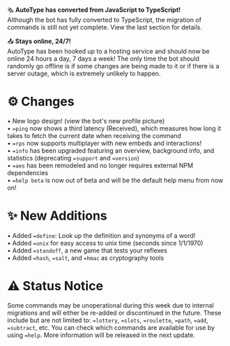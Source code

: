 🗞️ **AutoType has converted from JavaScript to TypeScript!**<br/>
Although the bot has fully converted to TypeScript, the migration of commands is still not yet complete. View the last section for details.<br/>

📤 **Stays online, 24/7!**<br/>
AutoType has been hooked up to a hosting service and should now be online 24 hours a day, 7 days a week! The only time the bot should randomly go offline is if some changes are being made to it or if there is a server outage, which is extremely unlikely to happen.<br/>

# :gear: Changes<br/>
• New logo design! (view the bot's new profile picture)<br/>
• `=ping` now shows a third latency (Received), which measures how long it takes to fetch the current date when receiving the command<br/>
• `=rps` now supports multiplayer with new embeds and interactions!<br/>
• `=info` has been upgraded featuring an overview, background info, and statistics (deprecating `=support` and `=version`)<br/>
• `=aes` has been remodeled and no longer requires external NPM dependencies<br/>
• `=help beta` is now out of beta and will be the default help menu from now on!<br/>

# :sparkles: New Additions<br/>
• Added `=define`: Look up the definition and synonyms of a word!<br/>
• Added `=unix` for easy access to unix time (seconds since 1/1/1970)<br/>
• Added `=standoff`, a new game that tests your reflexes<br/>
• Added `=hash`, `=salt`, and `=hmac` as cryptography tools<br/>

# ⚠️ **Status Notice**<br/>
Some commands may be unoperational during this week due to internal migrations and will either be re-added or discontinued in the future. These include but are not limited to: `=lottery`, `=slots`, `=roulette`, `=path`, `=add`, `=subtract`, etc. You can check which commands are available for use by using `=help`. More information will be released in the next update.

